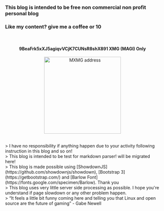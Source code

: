 ### **This blog is intended to be free non commercial non profit personal blog** 
### Like my content? give me a coffee or 10

<br>
<h4 align="center">9BeaFrk5xXJ5agiqvVCjK7CUNsR8shX891 <strong>XMG (MAGI) Only</strong></h4>
<p align="center">
	<img src="./posts/about/xmg.jpg" height="250px" alt="MXMG address">
</p> 

<br>
> I have no responsibility if anything happen due to your activity following instruction in this blog and so on! 

<br>
> This blog is intended to be test for markdown parser! <https://umbrellafwd.blogspot.com/> will be migrated here!

<br>
> This blog is made possible using [ShowdownJS](https://github.com/showdownjs/showdown), 
[Bootstrap 3](https://getbootstrap.com/) and [Barlow Font](https://fonts.google.com/specimen/Barlow). 
Thank you

<br>
> This blog uses very little server side processing as possible. I hope you're understand if page slowdown or any other problem happen.

<br>
> “It feels a little bit funny coming here and telling you that Linux and open source are the future of gaming” - Gabe Newell
